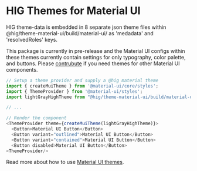 # HIG Themes for Material UI

HIG theme-data is embedded in 8 separate json theme files within @hig/theme-material-ui/build/material-ui/ as 'medadata' and 'resolvedRoles' keys. 

This package is currently in pre-release and the Material UI configs within these themes currently contain settings for only typography, color palette, and buttons. Please [contrubute](CONTRIBUTING.md) if you need themes for other Material UI components.

```js
// Setup a theme provider and supply a @hig material theme
import { createMuiTheme } from '@material-ui/core/styles';
import { ThemeProvider } from '@material-ui/styles';
import lightGrayHighTheme from "@hig/theme-material-ui/build/material-ui/lightGrayHighDensityTheme";

// ...

// Render the component
<ThemeProvider theme={createMuiTheme(lightGrayHighTheme)}>
  <Button>Material UI Button</Button>
  <Button variant="outlined">Material UI Button</Button>
  <Button variant="contained">Material UI Button</Button>
  <Button disabled>Material UI Button</Button>
<ThemeProvider/>
```

Read more about how to use [Material UI themes](https://material-ui.com/customization/themes/).
